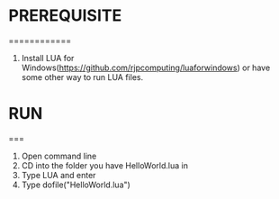 # PREREQUISITE 
  ============
1. Install LUA for Windows(https://github.com/rjpcomputing/luaforwindows) or have some other way to run LUA files. 

# RUN
  ===
1. Open command line
2. CD into the folder you have HelloWorld.lua in
2. Type LUA and enter
3. Type dofile("HelloWorld.lua")

